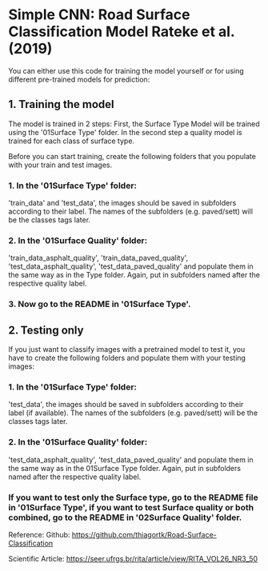 # Simple CNN: Road Surface Classification Model Rateke et al. (2019)

You can either use this code for training the model yourself or for using different pre-trained models for prediction: 


## 1. Training the model

The model is trained in 2 steps: First, the Surface Type Model will be trained using the '01Surface Type' folder. In the second step a quality model is trained for each class of surface type. 


Before you can start training, create the following folders that you populate with your train and test images.

### 1. In the '01Surface Type' folder: 

'train_data' and 'test_data', the images should be saved in subfolders according to their label. The names of the subfolders (e.g. paved/sett) will be the classes tags later.

### 2. In the '01Surface Quality' folder: 

'train_data_asphalt_quality', 'train_data_paved_quality', 'test_data_asphalt_quality', 'test_data_paved_quality' and populate them in the same way as in the Type folder. Again, put in subfolders named after the respective quality label. 


### 3. Now go to the README in '01Surface Type'. 


## 2. Testing only

If you just want to classify images with a pretrained model to test it, you have to create the following folders and populate them with your testing images:

### 1. In the '01Surface Type' folder: 
'test_data', the images should be saved in subfolders according to their label (if available). The names of the subfolders (e.g. paved/sett) will be the classes tags later.

### 2. In the '01Surface Quality' folder: 
'test_data_asphalt_quality', 'test_data_paved_quality' and populate them in the same way as in the 01Surface Type folder. Again, put in subfolders named after the respective quality label. 

### If you want to test only the Surface type, go to the README file in '01Surface Type', if you want to test Surface quality or both combined, go to the README in '02Surface Quality' folder. 



Reference: 
Github: https://github.com/thiagortk/Road-Surface-Classification

Scientific Article: https://seer.ufrgs.br/rita/article/view/RITA_VOL26_NR3_50

